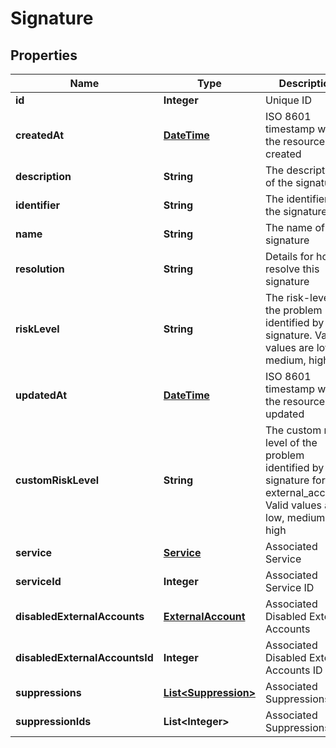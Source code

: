 
# Signature

## Properties
Name | Type | Description | Notes
------------ | ------------- | ------------- | -------------
**id** | **Integer** | Unique ID |  [optional]
**createdAt** | [**DateTime**](DateTime.md) | ISO 8601 timestamp when the resource was created |  [optional]
**description** | **String** | The description of the signature |  [optional]
**identifier** | **String** | The identifier of the signature |  [optional]
**name** | **String** | The name of the signature |  [optional]
**resolution** | **String** | Details for how to resolve this signature |  [optional]
**riskLevel** | **String** | The risk-level of the problem identified by the signature. Valid values are low, medium, high |  [optional]
**updatedAt** | [**DateTime**](DateTime.md) | ISO 8601 timestamp when the resource was updated |  [optional]
**customRiskLevel** | **String** | The custom risk-level of the problem identified by the signature for this external_account. Valid values are low, medium, high |  [optional]
**service** | [**Service**](Service.md) | Associated Service |  [optional]
**serviceId** | **Integer** | Associated Service ID |  [optional]
**disabledExternalAccounts** | [**ExternalAccount**](ExternalAccount.md) | Associated Disabled External Accounts |  [optional]
**disabledExternalAccountsId** | **Integer** | Associated Disabled External Accounts ID |  [optional]
**suppressions** | [**List&lt;Suppression&gt;**](Suppression.md) | Associated Suppressions |  [optional]
**suppressionIds** | **List&lt;Integer&gt;** | Associated Suppressions IDs |  [optional]



